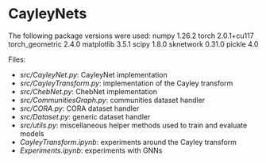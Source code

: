 # CayleyNets

The following package versions were used:
    numpy 1.26.2
    torch 2.0.1+cu117
    torch_geometric 2.4.0
    matplotlib 3.5.1
    scipy 1.8.0
    sknetwork 0.31.0
    pickle 4.0

Files:
- *src/CayleyNet.py*: CayleyNet implementation
- *src/CayleyTransform.py*: implementation of the Cayley transform
- *src/ChebNet.py*: ChebNet implementation
- *src/CommunitiesGraph.py*: communities dataset handler
- *src/CORA.py*: CORA dataset handler
- *src/Dataset.py*: generic dataset handler
- *src/utils.py*: miscellaneous helper methods used to train and evaluate models
- *CayleyTransform.ipynb*: experiments around the Cayley transform
- *Experiments.ipynb*: experiments with GNNs
